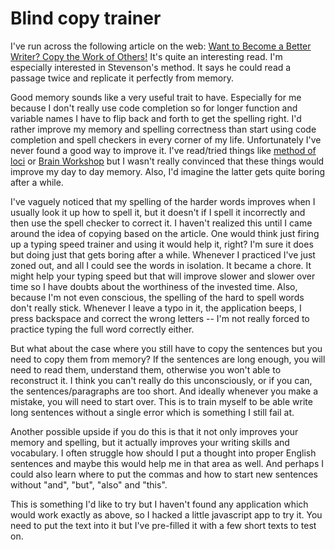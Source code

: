 # Blind copy trainer

I've run across the following article on the web: [Want to Become a Better
Writer? Copy the Work of Others!][copy] It's quite an interesting read. I'm
especially interested in Stevenson's method. It says he could read a passage
twice and replicate it perfectly from memory.

Good memory sounds like a very useful trait to have. Especially for me because I
don't really use code completion so for longer function and variable names I
have to flip back and forth to get the spelling right. I'd rather improve my
memory and spelling correctness than start using code completion and spell
checkers in every corner of my life. Unfortunately I've never found a good way
to improve it. I've read/tried things like [method of loci][loci] or [Brain
Workshop][workshop] but I wasn't really convinced that these things would
improve my day to day memory. Also, I'd imagine the latter gets quite boring
after a while.

I've vaguely noticed that my spelling of the harder words improves when I
usually look it up how to spell it, but it doesn't if I spell it incorrectly and
then use the spell checker to correct it. I haven't realized this until I came
around the idea of copying based on the article. One would think just firing up
a typing speed trainer and using it would help it, right? I'm sure it does but
doing just that gets boring after a while. Whenever I practiced I've just zoned
out, and all I could see the words in isolation. It became a chore. It might
help your typing speed but that will improve slower and slower over time so I
have doubts about the worthiness of the invested time. Also, because I'm not
even conscious, the spelling of the hard to spell words don't really stick.
Whenever I leave a typo in it, the application beeps, I press backspace and
correct the wrong letters -- I'm not really forced to practice typing the full
word correctly either.

But what about the case where you still have to copy the sentences but you need
to copy them from memory? If the sentences are long enough, you will need to
read them, understand them, otherwise you won't able to reconstruct it. I think
you can't really do this unconsciously, or if you can, the sentences/paragraphs
are too short. And ideally whenever you make a mistake, you will need to start
over. This is to train myself to be able write long sentences without a single
error which is something I still fail at.

Another possible upside if you do this is that it not only improves your memory
and spelling, but it actually improves your writing skills and vocabulary. I
often struggle how should I put a thought into proper English sentences and
maybe this would help me in that area as well. And perhaps I could also learn
where to put the commas and how to start new sentences without "and", "but",
"also" and "this".

This is something I'd like to try but I haven't found any application which
would work exactly as above, so I hacked a little javascript app to try it. You
need to put the text into it but I've pre-filled it with a few short texts to
test on. 

[copy]: http://www.artofmanliness.com/2014/03/26/want-to-become-a-better-writer-copy-the-work-of-others/
[loci]: http://en.wikipedia.org/wiki/Method_of_loci
[workshop]: http://brainworkshop.sourceforge.net/
